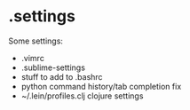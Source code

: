 # .settings

Some settings: 
* .vimrc 
* .sublime-settings
* stuff to add to .bashrc 
* python command history/tab completion fix
* ~/.lein/profiles.clj clojure settings

